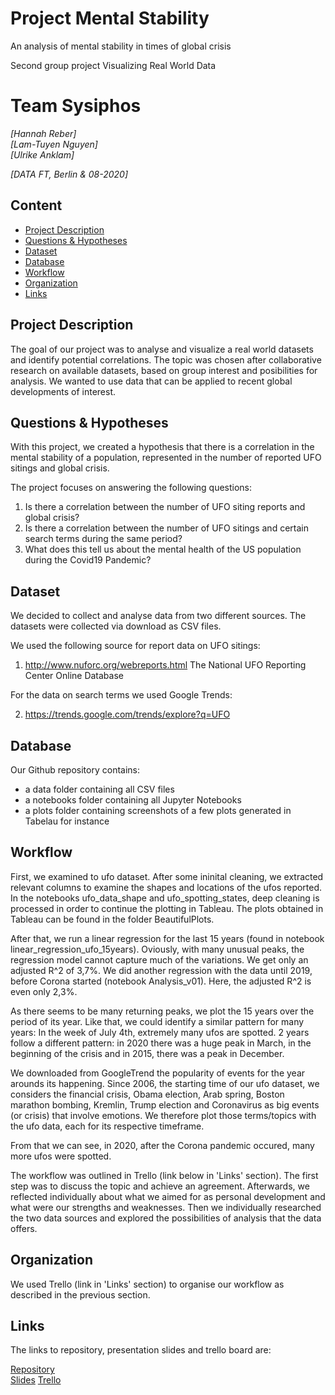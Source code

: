 # Project Mental Stability
An analysis of mental stability in times of global crisis 

Second group project
Visualizing Real World Data

# Team Sysiphos
*[Hannah Reber]*  
*[Lam-Tuyen Nguyen]*   
*[Ulrike Anklam]*  

*[DATA FT, Berlin & 08-2020]*

## Content
- [Project Description](#project-description)
- [Questions & Hypotheses](#questions-hypotheses)
- [Dataset](#dataset)
- [Database](#database)
- [Workflow](#workflow)
- [Organization](#organization)
- [Links](#links)

## Project Description

The goal of our project was to analyse and visualize a real world datasets and identify potential correlations. The topic was chosen after collaborative research on available datasets, based on group interest and posibilities for analysis. We wanted to use data that can be applied to recent global developments of interest. 

## Questions & Hypotheses

With this project, we created a hypothesis that there is a correlation in the mental stability of a population, represented in the number of reported UFO sitings and global crisis. 

The project focuses on answering the following questions:

1) Is there a correlation between the number of UFO siting reports and global crisis?
2) Is there a correlation between the number of UFO sitings and certain search terms during the same period?
3) What does this tell us about the mental health of the US population during the Covid19 Pandemic?

## Dataset
We decided to collect and analyse data from two different sources. The datasets were collected via download as CSV files.

We used the following source for report data on UFO sitings:

1) http://www.nuforc.org/webreports.html
The National UFO Reporting Center Online Database

For the data on search terms we used Google Trends:

2) https://trends.google.com/trends/explore?q=UFO

## Database

Our Github repository contains:
- a data folder containing all CSV files
- a notebooks folder containing all Jupyter Notebooks
- a plots folder containing screenshots of a few plots generated in Tabelau for instance

## Workflow

First, we examined to ufo dataset. After some ininital cleaning, we extracted relevant columns to examine the shapes and locations of the ufos reported. In the notebooks ufo_data_shape and ufo_spotting_states, deep cleaning is processed in order to continue the plotting in Tableau. The plots obtained in Tableau can be found in the folder BeautifulPlots.

After that, we run a linear regression for the last 15 years (found in notebook linear_regression_ufo_15years). Oviously, with many unusual peaks, the regression model cannot capture much of the variations. We get only an adjusted R^2 of 3,7%. 
We did another regression with the data until 2019, before Corona started (notebook Analysis_v01). Here, the adjusted R^2 is even only 2,3%.

As there seems to be many returning peaks, we plot the 15 years over the period of its year. Like that, we could identify a similar pattern for many years: In the week of July 4th, extremely many ufos are spotted. 2 years follow a different pattern: in 2020 there was a huge peak in March, in the beginning of the crisis and in 2015, there was a peak in December.

We downloaded from GoogleTrend the popularity of events for the year arounds its happening. Since 2006, the starting time of our ufo dataset, we considers the financial crisis, Obama election, Arab spring, Boston marathon bombing, Kremlin, Trump election and Coronavirus as big events (or crisis) that involve emotions. We therefore plot those terms/topics with the ufo data, each for its respective timeframe.

From that we can see, in 2020, after the Corona pandemic occured, many more ufos were spotted. 





The workflow was outlined in Trello (link below in 'Links' section). The first step was to discuss the topic and achieve an agreement. Afterwards, we reflected individually about what we aimed for as personal development and what were our strengths and weaknesses. Then we individually researched the two data sources and explored the possibilities of analysis that the data offers. 



## Organization

We used Trello (link in 'Links' section) to organise our workflow as described in the previous section.



## Links

The links to repository, presentation slides and trello board are:

[Repository](https://github.com/Ulli-H/Project_Mental_stability)  
[Slides](https://slides.com/lam-tuyen/deck-1e0339/review)
[Trello](https://trello.com/b/C2Ff4Bz8/team-sysiphos-mental-stability-in-times-of-crisis) 
